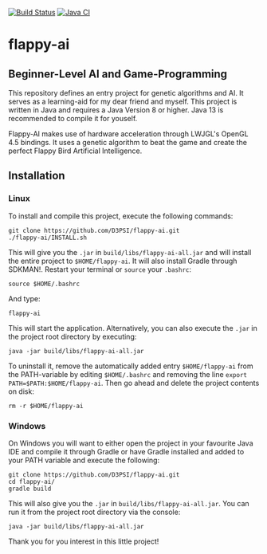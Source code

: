 [![Build Status](https://travis-ci.com/D3PSI/flappy-ai.svg?branch=master)](https://travis-ci.com/D3PSI/flappy-ai) [![Java CI](https://github.com/D3PSI/flappy-ai/workflows/Java%20CI/badge.svg)](https://github.com/jonasbn/til/workflows/Markdownlint%20Workflow/badge.svg)

# flappy-ai

## Beginner-Level AI and Game-Programming

This repository defines an entry project for genetic algorithms and AI. It serves as a learning-aid for my dear friend and myself. This project is written in Java and requires a Java Version 8 or higher. Java 13 is recommended to compile it for youself.

Flappy-AI makes use of hardware acceleration through LWJGL's OpenGL 4.5 bindings. It uses a genetic algorithm to beat the game and create the perfect Flappy Bird Artificial Intelligence.

## Installation

### Linux

To install and compile this project, execute the following commands:

    git clone https://github.com/D3PSI/flappy-ai.git
    ./flappy-ai/INSTALL.sh

This will give you the `.jar` in `build/libs/flappy-ai-all.jar` and will install the entire project to `$HOME/flappy-ai`. It will also install Gradle through SDKMAN!. Restart your terminal or `source` your `.bashrc`:

    source $HOME/.bashrc

And type:

    flappy-ai

This will start the application. Alternatively, you can also execute the `.jar` in the project root directory by executing:

    java -jar build/libs/flappy-ai-all.jar

To uninstall it, remove the automatically added entry `$HOME/flappy-ai` from the PATH-variable by editing `$HOME/.bashrc` and removing the line `export PATH=$PATH:$HOME/flappy-ai`. Then go ahead and delete the project contents on disk:

    rm -r $HOME/flappy-ai

### Windows

On Windows you will want to either open the project in your favourite Java IDE and compile it through Gradle or have Gradle installed and added to your PATH variable and execute the following:

    git clone https://github.com/D3PSI/flappy-ai.git
    cd flappy-ai/
    gradle build

This will also give you the `.jar` in `build/libs/flappy-ai-all.jar`. You can run it from the project root directory via the console:

    java -jar build/libs/flappy-ai-all.jar

Thank you for you interest in this little project!
